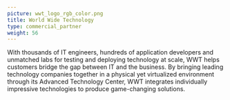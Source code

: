```yaml
---
picture: wwt_logo_rgb_color.png
title: World Wide Technology
type: commercial_partner
weight: 56
---
```


With thousands of IT engineers, hundreds of application developers and unmatched labs for testing and deploying technology at scale, WWT helps customers bridge the gap between IT and the business. By bringing leading technology companies together in a physical yet virtualized environment through its Advanced Technology Center, WWT integrates individually impressive technologies to produce game-changing solutions.
